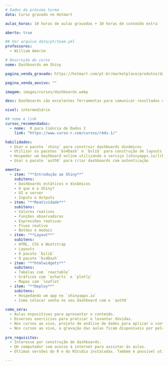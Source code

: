 ```yaml
---
# Dados da próxima turma
data: Curso gravado no Hotmart

aulas_horas: 10 horas de aulas gravadas + 10 horas de conteúdo extra

aberto: true

## Ver arquivo data/pt/team.yml
professores:
  - William Amorim

# Descrição do curso
nome: Dashboards em Shiny

pagina_venda_gravado: https://hotmart.com/pt-br/marketplace/produtos/dashboards-em-shiny/C94374621I

pagina_venda_aovivo: ""

imagem: images/cursos/dashboards.webp

desc: Dashboards são excelentes ferramentas para comunicar resultados de análises de dados. No entanto, sua criação frequentemente depende de softwares proprietários pouco acessíveis ou exige amplo conhecimento em desenvolvimento web. O framework Shiny conta com todo o potencial da linguagem R para construir dashboards dinâmicos e altamente customizáveis, que podem ser disponibilizados via internet e permitem a utilização das mais modernas bibliotecas de visualização.

nivel: intermediário

## nome e link
cursos_recomendados:
  - nome:  R para Ciência de Dados I
    link: "https://www.curso-r.com/cursos/r4ds-1/"

habilidades:
  - Usar o pacote `shiny` para construir dashboards dinâmicos
  - Utilizar os pacotes `bs4Dash` e `bslib` para construção de layouts
  - Hospedar um dashboard online utilizando o serviço [shinyapps.io/](https://www.shinyapps.io)
  - Usar o pacote `auth0` para criar dashboards com autenticação

ementa:
  - item: "**Introdução ao Shiny**"
    subitens:
    - Dashboards estáticos e dinâmicos
    - O que é o Shiny?
    - UI e server
    - Inputs e Outputs
  - item: "**Reatividade**"
    subitens:
    - Valores reativos
    - Funções observadoras
    - Expressões reativas
    - Fluxo reativo
    - Botões e modais
  - item: "**Layout**"
    subitens:
    - HTML, CSS e Bootstrap
    - Layouts
    - O pacote `bslib`
    - O pacote `bs4Dash`
  - item: "**htmlwidgets**"
    subitens:
    - Tabelas com `reactable`
    - Gráficos com `echarts` e `plotly`
    - Mapas com `leaflet`
  - item: "**Deploy**"
    subitens:
    - Hospedando um app no `shinyapps.io`
    - Como colocar senha no seu dashboard com o `auth0`
    
como_sera: 
  - Aulas expositivas para apresentar o conteúdo.
  - Diversos exercícios para praticar e levantar dúvidas.
  - Nos cursos ao vivo, projeto de análise de dados para aplicar o conteúdo aprendido.
  - Nos cursos ao vivo, a gravação das aulas ficam disponíveis por pelo menos 1 ano.
  
pre_requisitos: 
  - Interesse por construção de dashboards.
  - Um computador com acesso à internet para assistar às aulas.
  - Últimas versões do R e do RStudio instaladas. Também é possível utilizar o VSCode ou Positron.

---
```

